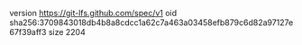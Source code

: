 version https://git-lfs.github.com/spec/v1
oid sha256:3709843018db4b8a8cdcc1a62c7a463a03458efb879c6d82a97127e67f39aff3
size 2204
